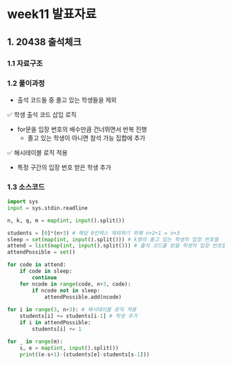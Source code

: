 # week11 발표자료

## 1. 20438 출석체크

### 1.1 자료구조

   
### 1.2 풀이과정 
- 출석 코드들 중 졸고 있는 학생들을 제외

✅ 학생 출석 코드 삽입 로직
- for문을 입장 번호의 배수만큼 건너뛰면서 반복 진행 
  - 졸고 있는 학생이 아니면 참석 가능 집합에 추가

✅ 해시테이블 로직 적용
- 특정 구간의 입장 번호 받은 학생 추가

### 1.3 소스코드

```python
import sys
input = sys.stdin.readline

n, k, q, m = map(int, input().split())

students = [0]*(n+3) # 해당 0인덱스 제외하기 위해 n+2+1 = n+3
sleep = set(map(int, input().split())) # k명의 졸고 있는 학생의 입장 번호들
attend = list(map(int, input().split())) # 출석 코드를 받을 학생의 입장 번호들
attendPossible = set() 

for code in attend:
    if code in sleep:
        continue
    for ncode in range(code, n+3, code):
        if ncode not in sleep:
            attendPossible.add(ncode)
            
for i in range(3, n+3): # 해시테이블 로직 적용
    students[i] += students[i-1] # 학생 추가
    if i in attendPossible: 
        students[i] += 1 

for _ in range(m):
    s, e = map(int, input().split())
    print((e-s+1)-(students[e]-students[s-1]))
```
